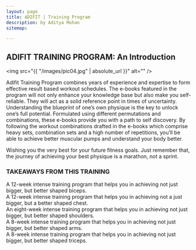 ```yaml
---
layout: page
title: ADIFIT | Training Program
description: by Aditya Mohan
sitemap:

---
```

## ADIFIT TRAINING PROGRAM: An Introduction

<span class="image left"><img src="{{ "/images/pic04.jpg" | absolute_url }}" alt="" /></span>

Adifit Training Program combines years of experience and expertise to form effective result based workout schedules. The e-books featured in the program will not only enhance your knowledge base but also make you self-reliable. They will act as a solid reference point in times of uncertainty. Understanding the blueprint of one’s own physique is the key to unlock one’s full potential. Formulated using different permutations and combinations, these e-books provide you with a path to self discovery. By following the workout combinations drafted in the e-books which comprise heavy sets, combination sets and a high number of repetitions, you’ll be able to achieve better muscular pumps and understand your body better.

Wishing you the very best for your future fitness goals. Just remember that, the journey of achieving your best physique is a marathon, not a sprint.

### TAKEAWAYS FROM THIS TRAINING
<div id="wrapper">
<div class="box alt">
<div class="row 50% uniform">
<div class="4u"><span class="image fit"><img src="/images/pic05.jpg" alt="" /></span>A 12-week intense training program that helps you in achieving not just bigger, but better shaped biceps.</div>
<div class="4u"><span class="image fit"><img src="/images/pic02.jpg" alt="" /></span>A 12-week intense training program that helps you in achieving not a just bigger, but a better shaped chest.</div>
<div class="4u"><span class="image fit"><img src="/images/pic03.jpg" alt="" /></span>An eight-week intense training program that helps you in achieving not just bigger, but better shaped shoulders.</div>
<div class="4u"><span class="image fit"><img src="/images/Arm-ageddon.jpg" alt="" /></span>A 8-week  intense training program that helps you in achieving not just bigger, but better shaped arms.</div>
<div class="4u$"><span class="image fit"><img src="/images/triceps-torpedo.jpg" alt="" /></span>A 8-week intense training program that helps  you in achieving not just bigger, but better shaped triceps.</div>
</div>
</div>
</div>
